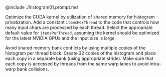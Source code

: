 @include ./histogram01.prompt.md

Optimize the CUDA kernel by utilization of shared memory for histogram privatization. Add a constant `itemsPerThread` to the code that controls how many input chars are processed by each thread. Select the appropriate default value for `itemsPerThread`, assuming the kernel should be optimized for the latest NVIDIA GPUs and the input size is large.

Avoid shared memory bank conflicts by using multiple copies of the histogram per thread block. Create 32 copies of the histogram and place each copy in a separate bank (using appropriate stride). Make sure that each copy is accessed by threads from the same warp lanes to avoid intra-warp bank collisions.
